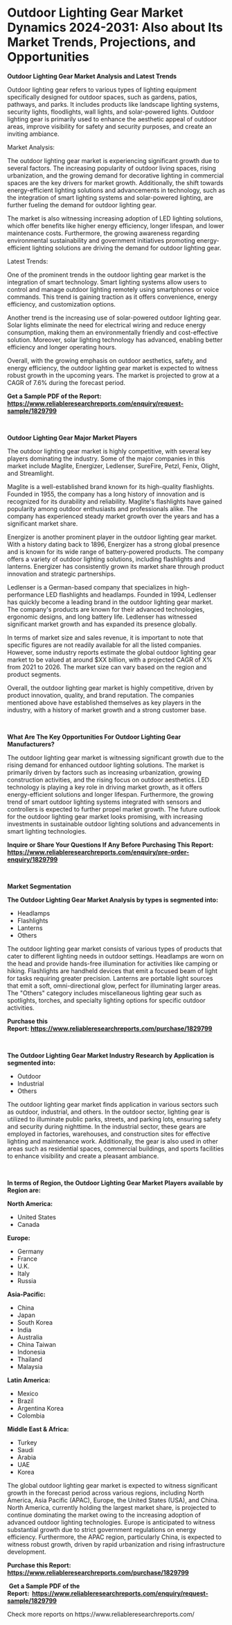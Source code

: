 <p><h1>Outdoor Lighting Gear Market Dynamics 2024-2031: Also about Its Market Trends, Projections, and Opportunities</h1></p><p><strong>Outdoor Lighting Gear Market Analysis and Latest Trends</strong></p>
<p><p>Outdoor lighting gear refers to various types of lighting equipment specifically designed for outdoor spaces, such as gardens, patios, pathways, and parks. It includes products like landscape lighting systems, security lights, floodlights, wall lights, and solar-powered lights. Outdoor lighting gear is primarily used to enhance the aesthetic appeal of outdoor areas, improve visibility for safety and security purposes, and create an inviting ambiance.</p><p>Market Analysis:</p><p>The outdoor lighting gear market is experiencing significant growth due to several factors. The increasing popularity of outdoor living spaces, rising urbanization, and the growing demand for decorative lighting in commercial spaces are the key drivers for market growth. Additionally, the shift towards energy-efficient lighting solutions and advancements in technology, such as the integration of smart lighting systems and solar-powered lighting, are further fueling the demand for outdoor lighting gear.</p><p>The market is also witnessing increasing adoption of LED lighting solutions, which offer benefits like higher energy efficiency, longer lifespan, and lower maintenance costs. Furthermore, the growing awareness regarding environmental sustainability and government initiatives promoting energy-efficient lighting solutions are driving the demand for outdoor lighting gear.</p><p>Latest Trends:</p><p>One of the prominent trends in the outdoor lighting gear market is the integration of smart technology. Smart lighting systems allow users to control and manage outdoor lighting remotely using smartphones or voice commands. This trend is gaining traction as it offers convenience, energy efficiency, and customization options.</p><p>Another trend is the increasing use of solar-powered outdoor lighting gear. Solar lights eliminate the need for electrical wiring and reduce energy consumption, making them an environmentally friendly and cost-effective solution. Moreover, solar lighting technology has advanced, enabling better efficiency and longer operating hours.</p><p>Overall, with the growing emphasis on outdoor aesthetics, safety, and energy efficiency, the outdoor lighting gear market is expected to witness robust growth in the upcoming years. The market is projected to grow at a CAGR of 7.6% during the forecast period.</p></p>
<p><strong>Get a Sample PDF of the Report:&nbsp; <a href="https://www.reliableresearchreports.com/enquiry/request-sample/1829799">https://www.reliableresearchreports.com/enquiry/request-sample/1829799</a></strong></p>
<p>&nbsp;</p>
<p><strong>Outdoor Lighting Gear Major Market Players</strong></p>
<p><p>The outdoor lighting gear market is highly competitive, with several key players dominating the industry. Some of the major companies in this market include Maglite, Energizer, Ledlenser, SureFire, Petzl, Fenix, Olight, and Streamlight.</p><p>Maglite is a well-established brand known for its high-quality flashlights. Founded in 1955, the company has a long history of innovation and is recognized for its durability and reliability. Maglite's flashlights have gained popularity among outdoor enthusiasts and professionals alike. The company has experienced steady market growth over the years and has a significant market share.</p><p>Energizer is another prominent player in the outdoor lighting gear market. With a history dating back to 1896, Energizer has a strong global presence and is known for its wide range of battery-powered products. The company offers a variety of outdoor lighting solutions, including flashlights and lanterns. Energizer has consistently grown its market share through product innovation and strategic partnerships.</p><p>Ledlenser is a German-based company that specializes in high-performance LED flashlights and headlamps. Founded in 1994, Ledlenser has quickly become a leading brand in the outdoor lighting gear market. The company's products are known for their advanced technologies, ergonomic designs, and long battery life. Ledlenser has witnessed significant market growth and has expanded its presence globally.</p><p>In terms of market size and sales revenue, it is important to note that specific figures are not readily available for all the listed companies. However, some industry reports estimate the global outdoor lighting gear market to be valued at around $XX billion, with a projected CAGR of X% from 2021 to 2026. The market size can vary based on the region and product segments.</p><p>Overall, the outdoor lighting gear market is highly competitive, driven by product innovation, quality, and brand reputation. The companies mentioned above have established themselves as key players in the industry, with a history of market growth and a strong customer base.</p></p>
<p>&nbsp;</p>
<p><strong>What Are The Key Opportunities For Outdoor Lighting Gear Manufacturers?</strong></p>
<p><p>The outdoor lighting gear market is witnessing significant growth due to the rising demand for enhanced outdoor lighting solutions. The market is primarily driven by factors such as increasing urbanization, growing construction activities, and the rising focus on outdoor aesthetics. LED technology is playing a key role in driving market growth, as it offers energy-efficient solutions and longer lifespan. Furthermore, the growing trend of smart outdoor lighting systems integrated with sensors and controllers is expected to further propel market growth. The future outlook for the outdoor lighting gear market looks promising, with increasing investments in sustainable outdoor lighting solutions and advancements in smart lighting technologies.</p></p>
<p><strong>Inquire or Share Your Questions If Any Before Purchasing This Report: <a href="https://www.reliableresearchreports.com/enquiry/pre-order-enquiry/1829799">https://www.reliableresearchreports.com/enquiry/pre-order-enquiry/1829799</a></strong></p>
<p>&nbsp;</p>
<p><strong>Market Segmentation</strong></p>
<p><strong>The Outdoor Lighting Gear Market Analysis by types is segmented into:</strong></p>
<p><ul><li>Headlamps</li><li>Flashlights</li><li>Lanterns</li><li>Others</li></ul></p>
<p><p>The outdoor lighting gear market consists of various types of products that cater to different lighting needs in outdoor settings. Headlamps are worn on the head and provide hands-free illumination for activities like camping or hiking. Flashlights are handheld devices that emit a focused beam of light for tasks requiring greater precision. Lanterns are portable light sources that emit a soft, omni-directional glow, perfect for illuminating larger areas. The "Others" category includes miscellaneous lighting gear such as spotlights, torches, and specialty lighting options for specific outdoor activities.</p></p>
<p><strong>Purchase this Report:&nbsp;<a href="https://www.reliableresearchreports.com/purchase/1829799">https://www.reliableresearchreports.com/purchase/1829799</a></strong></p>
<p>&nbsp;</p>
<p><strong>The Outdoor Lighting Gear Market Industry Research by Application is segmented into:</strong></p>
<p><ul><li>Outdoor</li><li>Industrial</li><li>Others</li></ul></p>
<p><p>The outdoor lighting gear market finds application in various sectors such as outdoor, industrial, and others. In the outdoor sector, lighting gear is utilized to illuminate public parks, streets, and parking lots, ensuring safety and security during nighttime. In the industrial sector, these gears are employed in factories, warehouses, and construction sites for effective lighting and maintenance work. Additionally, the gear is also used in other areas such as residential spaces, commercial buildings, and sports facilities to enhance visibility and create a pleasant ambiance.</p></p>
<p>&nbsp;</p>
<p><strong>In terms of Region, the Outdoor Lighting Gear Market Players available by Region are:</strong></p>
<p>
    <p> <strong> North America: </strong>
        <ul>
            <li>United States</li>
            <li>Canada</li>
        </ul>
        </p> 
    <p> <strong> Europe: </strong>
        <ul>
            <li>Germany</li>
            <li>France</li>
            <li>U.K.</li>
            <li>Italy</li>
            <li>Russia</li>
        </ul>
        </p> 
    <p> <strong> Asia-Pacific: </strong>
        <ul>
            <li>China</li>
            <li>Japan</li>
            <li>South Korea</li>
            <li>India</li>
            <li>Australia</li>
            <li>China Taiwan</li>
            <li>Indonesia</li>
            <li>Thailand</li>
            <li>Malaysia</li>
        </ul>
        </p> 
    <p> <strong> Latin America: </strong>
        <ul>
            <li>Mexico</li>
            <li>Brazil</li>
            <li>Argentina Korea</li>
            <li>Colombia</li>
        </ul>
        </p> 
    <p> <strong> Middle East & Africa: </strong>
        <ul>
            <li>Turkey</li>
            <li>Saudi</li>
            <li>Arabia</li>
            <li>UAE</li>
            <li>Korea</li>
        </ul>
    </p>
    </p>
<p><p>The global outdoor lighting gear market is expected to witness significant growth in the forecast period across various regions, including North America, Asia Pacific (APAC), Europe, the United States (USA), and China. North America, currently holding the largest market share, is projected to continue dominating the market owing to the increasing adoption of advanced outdoor lighting technologies. Europe is anticipated to witness substantial growth due to strict government regulations on energy efficiency. Furthermore, the APAC region, particularly China, is expected to witness robust growth, driven by rapid urbanization and rising infrastructure development.</p></p>
<p><strong>Purchase this Report: <a href="https://www.reliableresearchreports.com/purchase/1829799">https://www.reliableresearchreports.com/purchase/1829799</a></strong></p>
<p>&nbsp;<strong>Get a Sample PDF of the Report:&nbsp;&nbsp;<a href="https://www.reliableresearchreports.com/enquiry/request-sample/1829799">https://www.reliableresearchreports.com/enquiry/request-sample/1829799</a></strong></p>
<p><strong></strong></p>
<p>Check more reports on https://www.reliableresearchreports.com/</p>